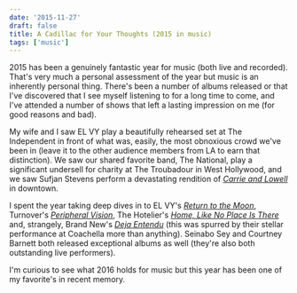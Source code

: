 ```yaml
---
date: '2015-11-27'
draft: false
title: A Cadillac for Your Thoughts (2015 in music)
tags: ['music']
---
```


2015 has been a genuinely fantastic year for music (both live and recorded). That's very much a personal assessment of the year but music is an inherently personal thing. There's been a number of albums released or that I've discovered that I see myself listening to for a long time to come, and I've attended a number of shows that left a lasting impression on me (for good reasons and bad).<!-- excerpt -->

My wife and I saw EL VY play a beautifully rehearsed set at The Independent in front of what was, easily, the most obnoxious crowd we've been in (leave it to the other audience members from LA to earn that distinction). We saw our shared favorite band, The National, play a significant undersell for charity at The Troubadour in West Hollywood, and we saw Sufjan Stevens perform a devastating rendition of _[Carrie and Lowell](https://geo.itunes.apple.com/us/album/carrie-lowell/id955572616?uo=4&app=itunes&at=11lvuD)_ in downtown.

I spent the year taking deep dives in to EL VY's _[Return to the Moon](https://geo.itunes.apple.com/us/album/return-to-the-moon/id1020818018?uo=4&app=itunes&at=11lvuD)_, Turnover's _[Peripheral Vision](https://geo.itunes.apple.com/us/album/peripheral-vision/id980825405?uo=4&app=itunes&at=11lvuD)_, The Hotelier's _[Home, Like No Place Is There](https://geo.itunes.apple.com/us/album/home-like-noplace-is-there/id818552465?uo=4&app=itunes&at=11lvuD)_ and, strangely, Brand New's _[Deja Entendu](https://geo.itunes.apple.com/us/album/deja-entendu/id325226569?uo=4&app=itunes&at=11lvuD)_ (this was spurred by their stellar performance at Coachella more than anything). Seinabo Sey and Courtney Barnett both released exceptional albums as well (they're also both outstanding live performers).

I'm curious to see what 2016 holds for music but this year has been one of my favorite's in recent memory.
